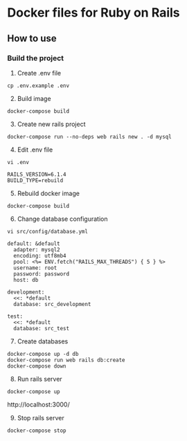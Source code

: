 # Docker files for Ruby on Rails

## How to use

### Build the project

1. Create .env file
```
cp .env.example .env
```

2. Build image
```
docker-compose build
```

3. Create new rails project
```
docker-compose run --no-deps web rails new . -d mysql
```

4. Edit .env file
```
vi .env
```

```
RAILS_VERSION=6.1.4
BUILD_TYPE=rebuild
```

5. Rebuild docker image

```
docker-compose build
```

6. Change database configuration
```
vi src/config/database.yml
```

```
default: &default
  adapter: mysql2
  encoding: utf8mb4
  pool: <%= ENV.fetch("RAILS_MAX_THREADS") { 5 } %>
  username: root
  password: password
  host: db

development:
  <<: *default
  database: src_development

test:
  <<: *default
  database: src_test
```

7. Create databases
```
docker-compose up -d db
docker-compose run web rails db:create
docker-compose down
```

8. Run rails server

```
docker-compose up
```

http://localhost:3000/

9. Stop rails server

```
docker-compose stop
```
